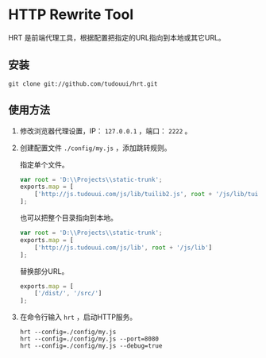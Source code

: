 HTTP Rewrite Tool
=================================================

HRT 是前端代理工具，根据配置把指定的URL指向到本地或其它URL。

## 安装

```
git clone git://github.com/tudouui/hrt.git
```

## 使用方法

1. 修改浏览器代理设置，IP： `127.0.0.1` ，端口： `2222` 。

2. 创建配置文件 `./config/my.js` ，添加跳转规则。

	指定单个文件。
	```js
	var root = 'D:\\Projects\\static-trunk';
	exports.map = [
		['http://js.tudouui.com/js/lib/tuilib2.js', root + '/js/lib/tuilib2_combo.js']
	];
	```

	也可以把整个目录指向到本地。
	```js
	var root = 'D:\\Projects\\static-trunk';
	exports.map = [
		['http://js.tudouui.com/js/lib', root + '/js/lib']
	];
	```

	替换部分URL。
	```js
	exports.map = [
		['/dist/', '/src/']
	];
	```

3. 在命令行输入 `hrt` ，启动HTTP服务。

	```
	hrt --config=./config/my.js
	hrt --config=./config/my.js --port=8080
	hrt --config=./config/my.js --debug=true
	```